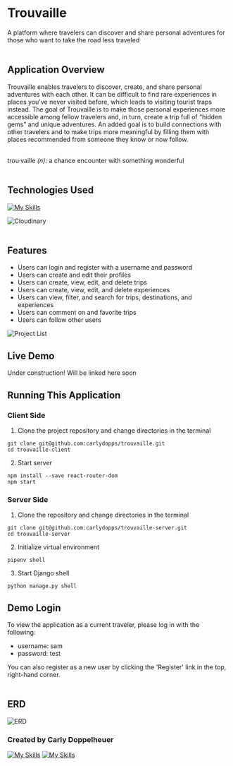 # Trouvaille

A platform where travelers can discover and share personal adventures for those who want to take the road less traveled
<br />
<br />
## Application Overview

Trouvaille enables travelers to discover, create, and share personal adventures with each other. It can be difficult to find rare experiences in places you've never visited before, which leads to visiting tourist traps instead. The goal of Trouvaille is to make those personal experiences more accessible among fellow travelers and, in turn, create a trip full of “hidden gems” and unique adventures. An added goal is to build connections with other travelers and to make trips more meaningful by filling them with places recommended from someone they know or now follow.
<br />
<br />

trou·vaille *(n)*: a chance encounter with something wonderful
<br />
<br />

## Technologies Used
[![My Skills](https://skills.thijs.gg/icons?i=js,py,react,django,html,css,git)](https://skills.thijs.gg)

![Cloudinary](https://res.cloudinary.com/dupram4w7/image/upload/v1668534325/Screen_Shot_2022-11-15_at_11.43.47_AM_ozrpxh.png)
<br />
<br />

## Features

- Users can login and register with a username and password
- Users can create and edit their profiles
- Users can create, view, edit, and delete trips
- Users can create, view, edit, and delete experiences
- Users can view, filter, and search for trips, destinations, and experiences
- Users can comment on and favorite trips
- Users can follow other users

![Project List](https://res.cloudinary.com/dupram4w7/image/upload/v1673290805/Trouvaille/Screen_Shot_2023-01-09_at_12.46.40_PM_nsjegm.png)
<br />

## Live Demo
Under construction! Will be linked here soon

## Running This Application

### Client Side
1. Clone the project repository and change directories in the terminal

```
git clone git@github.com:carlydopps/trouvaille.git
cd trouvaille-client
```

2. Start server

```
npm install --save react-router-dom
npm start
```

### Server Side
1. Clone the repository and change directories in the terminal

```
git clone git@github.com:carlydopps/trouvaille-server.git
cd trouvaille-server
```

2. Initialize virtual environment

```
pipenv shell
```

3. Start Django shell
```
python manage.py shell
```


## Demo Login

To view the application as a current traveler, please log in with the following:
- username: sam
- password: test

You can also register as a new user by clicking the 'Register' link in the top, right-hand corner.
<br />
<br />


## ERD
![ERD](https://res.cloudinary.com/dupram4w7/image/upload/v1673294937/Trouvaille/Screen_Shot_2023-01-09_at_2.06.34_PM_pobfrp.png)

### Created by Carly Doppelheuer
[![My Skills](https://skillicons.dev/icons?i=github)](https://github.com/carlydopps) [![My Skills](https://skillicons.dev/icons?i=linkedin)](https://www.linkedin.com/in/carlydoppelheuer/)
